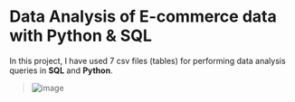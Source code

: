 # **Data Analysis of E-commerce data with Python & SQL**

In this project, I have used 7 csv files (tables) for performing data analysis queries in **SQL** and **Python**.
> ![image](https://github.com/user-attachments/assets/69a4390d-1f43-435a-8bec-1702518f9bd9)
